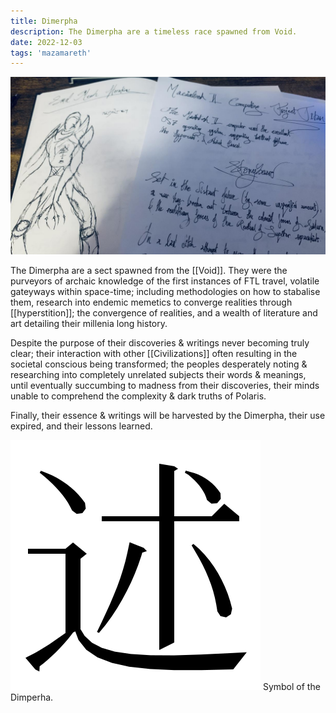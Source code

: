 ```yaml
---
title: Dimerpha
description: The Dimerpha are a timeless race spawned from Void.
date: 2022-12-03
tags: 'mazamareth'
---
```


![Initial Project's scrapbook](/static/img/Fa-uHw7WYAARG2U.jpg)

The Dimerpha are a sect spawned from the [[Void]]. They were the purveyors of archaic knowledge of the first instances of FTL travel, volatile gateyways within space-time; including methodologies on how to stabalise them, research into endemic memetics to converge realities through [[hyperstition]]; the convergence of realities, and a wealth of literature and art detailing their millenia long history.

Despite the purpose of their discoveries & writings never becoming truly clear; their interaction with other [[Civilizations]] often resulting in the societal conscious being transformed; the peoples desperately noting & researching into completely unrelated subjects their words & meanings, until eventually succumbing to madness from their discoveries, their minds unable to comprehend the complexity & dark truths of Polaris.

Finally, their essence & writings will be harvested by the Dimerpha, their use expired, and their lessons learned.

![Dimerpha Icon](/static/icons/Dimerpha.svg)
Symbol of the Dimperha.
